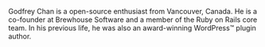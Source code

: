 Godfrey Chan is a open-source enthusiast from Vancouver, Canada. He is a co-founder at Brewhouse Software and a member of the Ruby on Rails core team. In his previous life, he was also an award-winning WordPress™ plugin author.
